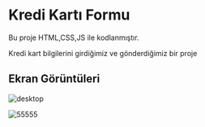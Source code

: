 
# Kredi Kartı Formu

Bu proje HTML,CSS,JS ile kodlanmıştır.

Kredi kart bilgilerini girdiğimiz ve gönderdiğimiz bir proje


## Ekran Görüntüleri
![desktop](https://github.com/BarrickUAR/Interactive-Credit-Card/assets/135522301/9e10ca98-87eb-4b27-964e-cb34c42e77ce)

![55555](https://github.com/BarrickUAR/Interactive-Credit-Card/assets/135522301/07467f36-362b-4a33-a447-0bfedbd8d374)
